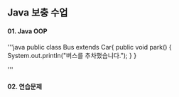 ## Java 보충 수업

#### 01. Java OOP
'''java
public class Bus extends Car{
	public void park() {
		System.out.println("버스를 추차했습니다.");
	}
}

'''
#### 02. 연습문제
